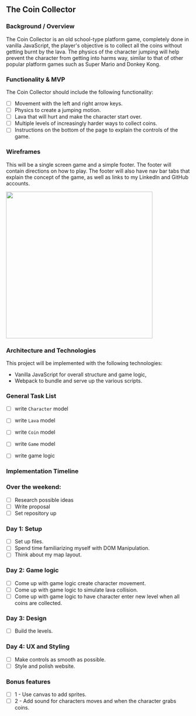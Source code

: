 ## The Coin Collector

### Background / Overview

The Coin Collector is an old school-type platform game, completely done in vanilla JavaScript, the player's objective is to collect all the coins without getting burnt by the lava. The physics of the character jumping will help prevent the character from getting into harms way, similar to that of other popular platform games such as Super Mario and Donkey Kong.


### Functionality & MVP  

The Coin Collector should include the following functionality:

- [ ] Movement with the left and right arrow keys.
- [ ] Physics to create a jumping motion.
- [ ] Lava that will hurt and make the character start over.
- [ ] Multiple levels of increasingly harder ways to collect coins.
- [ ] Instructions on the bottom of the page to explain the controls of the game.

### Wireframes

This will be a single screen game and a simple footer.
The footer will contain directions on how to play. The footer will also have nav bar tabs that explain the concept of the game, as well as links to my LinkedIn and GitHub accounts.

<img src="https://user-images.githubusercontent.com/26920351/36094187-1a9eca54-0fa2-11e8-98bc-ac7c2f261828.jpeg" height="400">

### Architecture and Technologies

This project will be implemented with the following technologies:

- Vanilla JavaScript for overall structure and game logic,
- Webpack to bundle and serve up the various scripts.

### General Task List
- [ ] write `Character` model
- [ ] write `Lava` model
- [ ] write `Coin` model
- [ ] write `Game` model
- [ ] write game logic


### Implementation Timeline
###  Over the weekend:
- [ ] Research possible ideas
- [ ] Write proposal
- [ ] Set repository up

### Day 1: Setup
- [ ] Set up files.
- [ ] Spend time familiarizing myself with DOM Manipulation.
- [ ] Think about my map layout.

### Day 2: Game logic
- [ ] Come up with game logic create character movement.
- [ ] Come up with game logic to simulate lava collision.
- [ ] Come up with game logic to have character enter new level when all coins are collected.

### Day 3: Design
- [ ] Build the levels.

### Day 4: UX and Styling
- [ ] Make controls as smooth as possible.
- [ ] Style and polish website.

### Bonus features
- [ ] 1 - Use canvas to add sprites.
- [ ] 2 - Add sound for characters moves and when the character grabs coins.
